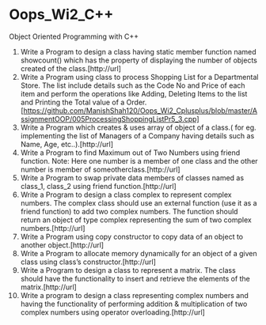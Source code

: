 # Oops_Wi2_C++
Object Oriented Programming with C++

1. Write a Program to design a class having static member function named showcount() which has the property of displaying the number of objects created of the class.[http://url]
2. Write a Program using class to process Shopping List for a Departmental Store. The list include details such as the Code No and Price of each item and perform the operations like Adding, Deleting Items to the list and Printing the Total value of a Order.[https://github.com/ManishShah120/Oops_Wi2_Cplusplus/blob/master/AssignmentOOP/005ProcessingShoppingListPr5_3.cpp]
3. Write a Program which creates & uses array of object of a class.( for eg. implementing the list of Managers of a Company having details such as Name, Age, etc..).[http://url]
4. Write a Program to find Maximum out of Two Numbers using friend function. Note: Here one number is a member of one class and the other number is member of someotherclass.[http://url]
5. Write a Program to swap private data members of classes named as class_1, class_2 using friend function.[http://url]
6. Write a Program to design a class complex to represent complex numbers. The complex class should use an external function (use it as a friend function) to add two complex numbers. The function should return an object of type complex representing the sum of two complex numbers.[http://url]
7. Write a Program using copy constructor to copy data of an object to another object.[http://url]
8. Write a Program to allocate memory dynamically for an object of a given class using class’s constructor.[http://url]
9. Write a Program to design a class to represent a matrix. The class should have the functionality to insert and retrieve the elements of the matrix.[http://url]
10. Write a program to design a class representing complex numbers and having the functionality of performing addition & multiplication of two complex numbers using operator overloading.[http://url]
